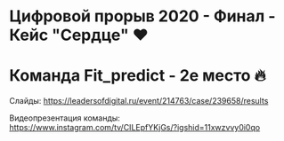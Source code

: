 # Цифровой прорыв 2020 - Финал - Кейс "Сердце" ❤️
# Команда Fit_predict - 2е место 🔥

Слайды: https://leadersofdigital.ru/event/214763/case/239658/results

Видеопрезентация команды: https://www.instagram.com/tv/CILEpfYKjGs/?igshid=11xwzvvy0i0qo
